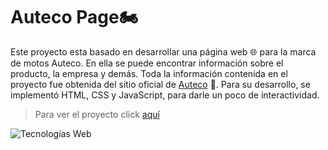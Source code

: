 # Auteco Page🏍️
Este proyecto esta basado en desarrollar una página web 🌐 para la marca de motos Auteco. En ella se puede encontrar información sobre el producto, la empresa y demás. Toda la información contenida en el proyecto fue obtenida del sitio oficial de [Auteco](https://www.autecomobility.com/ "Auteco") 📜. Para su desarrollo, se implementó HTML, CSS y JavaScript, para darle un poco de interactividad. 

> Para ver el proyecto click [aquí](https://neider28.github.io/Auteco/index.html "aquí")

![Tecnologías Web](https://i.postimg.cc/1z2RVN5D/kisspng-website-development-javascript-html5-css3-cascadin-appload-comprehensive-software-and-mobile.png")
